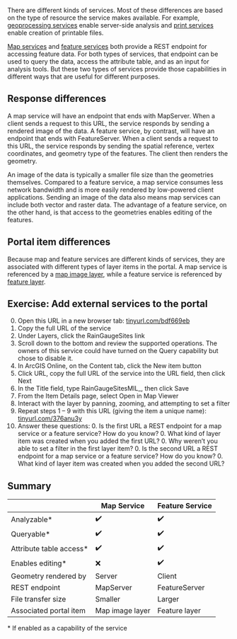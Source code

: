 There are different kinds of services. Most of these differences are based on the type of resource the service makes available. For example, [geoprocessing services](https://enterprise.arcgis.com/en/server/latest/publish-services/windows/what-is-a-geoprocessing-service.htm) enable server-side analysis and [print services](https://enterprise.arcgis.com/en/server/latest/publish-services/windows/printing-in-web-applications.htm) enable creation of printable files.

[Map services](https://enterprise.arcgis.com/en/server/latest/publish-services/windows/what-is-a-map-service.htm) and [feature services](https://enterprise.arcgis.com/en/server/latest/publish-services/windows/what-is-a-feature-service-.htm) both provide a REST endpoint for accessing feature data. For both types of services, that endpoint can be used to query the data, access the attribute table, and as an input for analysis tools. But these two types of services provide those capabilities in different ways that are useful for different purposes.

## Response differences
A map service will have an endpoint that ends with MapServer. When a client sends a request to this URL, the service responds by sending a rendered image of the data. A feature service, by contrast, will have an endpoint that ends with FeatureServer. When a client sends a request to this URL, the service responds by sending the spatial reference, vertex coordinates, and geometry type of the features. The client then renders the geometry.

An image of the data is typically a smaller file size than the geometries themselves. Compared to a feature service, a map service consumes less network bandwidth and is more easily rendered by low-powered client applications. Sending an image of the data also means map services can include both vector and raster data. The advantage of a feature service, on the other hand, is that access to the geometries enables editing of the features.

## Portal item differences
Because map and feature services are different kinds of services, they are associated with different types of layer items in the portal. A map service is referenced by a [map image layer](https://enterprise.arcgis.com/en/portal/latest/use/map-image-elevation-imagery-layers.htm#ESRI_SECTION1_E2CAA2B7A0394D75AF58759CC1D070EA), while a feature service is referenced by [feature layer](https://enterprise.arcgis.com/en/portal/latest/use/feature-layers.htm).

## Exercise: Add external services to the portal
0. Open this URL in a new browser tab: [tinyurl.com/bdf669eb](tinyurl.com/bdf669eb)
0. Copy the full URL of the service
0. Under Layers, click the RainGaugeSites link
0. Scroll down to the bottom and review the supported operations. The owners of this service could have turned on the Query capability but chose to disable it.
0. In ArcGIS Online, on the Content tab, click the New item button
0. Click URL, copy the full URL of the service into the URL field, then click Next
0. In the Title field, type RainGaugeSitesMIL_<your initials>, then click Save
0. From the Item Details page, select Open in Map Viewer
0. Interact with the layer by panning, zooming, and attempting to set a filter
0. Repeat steps 1 – 9 with this URL (giving the item a unique name): [tinyurl.com/376anu3y](tinyurl.com/376anu3y)
0. Answer these questions:
    0. Is the first URL a REST endpoint for a map service or a feature service? How do you know?
    0. What kind of layer item was created when you added the first URL?
    0. Why weren’t you able to set a filter in the first layer item?
    0. Is the second URL a REST endpoint for a map service or a feature service? How do you know?
    0. What kind of layer item was created when you added the second URL?

## Summary
|                       | Map Service	  | Feature Service |
| --------------------- | --------------- | --------------- |
Analyzable*             | ✔️              | ✔️             |
Queryable*              | ✔️              | ✔️             |
Attribute table access* | ✔️              | ✔️             |
Enables editing*	    | ❌              | ✔️             |
Geometry rendered by    | Server          | Client          |
REST endpoint           | MapServer       | FeatureServer   |
File transfer size      | Smaller         | Larger          |
Associated portal item  | Map image layer |	Feature layer   |

\* If enabled as a capability of the service
